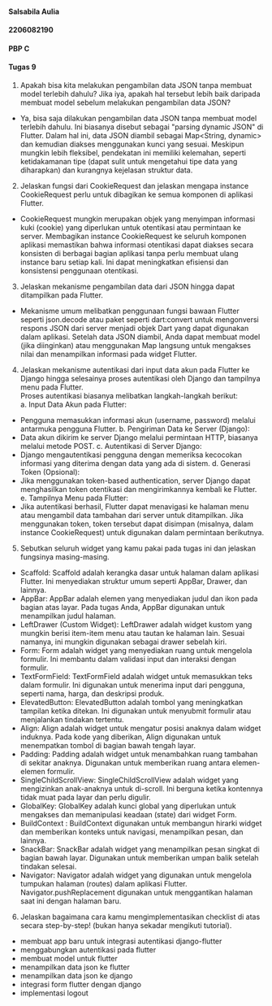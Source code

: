 #### Salsabila Aulia
#### 2206082190
#### PBP C
#### Tugas 9

1. Apakah bisa kita melakukan pengambilan data JSON tanpa membuat model terlebih dahulu? Jika iya, apakah hal tersebut lebih baik daripada membuat model sebelum melakukan pengambilan data JSON?
- Ya, bisa saja dilakukan pengambilan data JSON tanpa membuat model terlebih dahulu. Ini biasanya disebut sebagai "parsing dynamic JSON" di Flutter. Dalam hal ini, data JSON diambil sebagai Map<String, dynamic> dan kemudian diakses menggunakan kunci yang sesuai. Meskipun mungkin lebih fleksibel, pendekatan ini memiliki kelemahan, seperti ketidakamanan tipe (dapat sulit untuk mengetahui tipe data yang diharapkan) dan kurangnya kejelasan struktur data.
2. Jelaskan fungsi dari CookieRequest dan jelaskan mengapa instance CookieRequest perlu untuk dibagikan ke semua komponen di aplikasi Flutter.
- CookieRequest mungkin merupakan objek yang menyimpan informasi kuki (cookie) yang diperlukan untuk otentikasi atau permintaan ke server. Membagikan instance CookieRequest ke seluruh komponen aplikasi memastikan bahwa informasi otentikasi dapat diakses secara konsisten di berbagai bagian aplikasi tanpa perlu membuat ulang instance baru setiap kali. Ini dapat meningkatkan efisiensi dan konsistensi penggunaan otentikasi.
3. Jelaskan mekanisme pengambilan data dari JSON hingga dapat ditampilkan pada Flutter.
- Mekanisme umum melibatkan penggunaan fungsi bawaan Flutter seperti json.decode atau paket seperti dart:convert untuk mengonversi respons JSON dari server menjadi objek Dart yang dapat digunakan dalam aplikasi. Setelah data JSON diambil, Anda dapat membuat model (jika diinginkan) atau menggunakan Map langsung untuk mengakses nilai dan menampilkan informasi pada widget Flutter.
4. Jelaskan mekanisme autentikasi dari input data akun pada Flutter ke Django hingga selesainya proses autentikasi oleh Django dan tampilnya menu pada Flutter.  
Proses autentikasi biasanya melibatkan langkah-langkah berikut:  
a. Input Data Akun pada Flutter:
- Pengguna memasukkan informasi akun (username, password) melalui antarmuka pengguna Flutter.
b. Pengiriman Data ke Server (Django):
- Data akun dikirim ke server Django melalui permintaan HTTP, biasanya melalui metode POST.
c. Autentikasi di Server Django:
- Django mengautentikasi pengguna dengan memeriksa kecocokan informasi yang diterima dengan data yang ada di sistem.
d. Generasi Token (Opsional):
- Jika menggunakan token-based authentication, server Django dapat menghasilkan token otentikasi dan mengirimkannya kembali ke Flutter.
e. Tampilnya Menu pada Flutter:
- Jika autentikasi berhasil, Flutter dapat menavigasi ke halaman menu atau mengambil data tambahan dari server untuk ditampilkan. Jika menggunakan token, token tersebut dapat disimpan (misalnya, dalam instance CookieRequest) untuk digunakan dalam permintaan berikutnya.
5. Sebutkan seluruh widget yang kamu pakai pada tugas ini dan jelaskan fungsinya masing-masing.
- Scaffold: Scaffold adalah kerangka dasar untuk halaman dalam aplikasi Flutter. Ini menyediakan struktur umum seperti AppBar, Drawer, dan lainnya.
- AppBar: AppBar adalah elemen yang menyediakan judul dan ikon pada bagian atas layar. Pada tugas Anda, AppBar digunakan untuk menampilkan judul halaman.
- LeftDrawer (Custom Widget): LeftDrawer adalah widget kustom yang mungkin berisi item-item menu atau tautan ke halaman lain. Sesuai namanya, ini mungkin digunakan sebagai drawer sebelah kiri.
- Form: Form adalah widget yang menyediakan ruang untuk mengelola formulir. Ini membantu dalam validasi input dan interaksi dengan formulir.
- TextFormField: TextFormField adalah widget untuk memasukkan teks dalam formulir. Ini digunakan untuk menerima input dari pengguna, seperti nama, harga, dan deskripsi produk.
- ElevatedButton: ElevatedButton adalah tombol yang meningkatkan tampilan ketika ditekan. Ini digunakan untuk menyubmit formulir atau menjalankan tindakan tertentu.
- Align: Align adalah widget untuk mengatur posisi anaknya dalam widget induknya. Pada kode yang diberikan, Align digunakan untuk menempatkan tombol di bagian bawah tengah layar.
- Padding: Padding adalah widget untuk menambahkan ruang tambahan di sekitar anaknya. Digunakan untuk memberikan ruang antara elemen-elemen formulir.
- SingleChildScrollView: SingleChildScrollView adalah widget yang mengizinkan anak-anaknya untuk di-scroll. Ini berguna ketika kontennya tidak muat pada layar dan perlu digulir.
- GlobalKey<FormState>: GlobalKey<FormState> adalah kunci global yang diperlukan untuk mengakses dan memanipulasi keadaan (state) dari widget Form.
- BuildContext : BuildContext digunakan untuk membangun hirarki widget dan memberikan konteks untuk navigasi, menampilkan pesan, dan lainnya.
- SnackBar: SnackBar adalah widget yang menampilkan pesan singkat di bagian bawah layar. Digunakan untuk memberikan umpan balik setelah tindakan selesai.
- Navigator:  Navigator adalah widget yang digunakan untuk mengelola tumpukan halaman (routes) dalam aplikasi Flutter. Navigator.pushReplacement digunakan untuk menggantikan halaman saat ini dengan halaman baru.  

6. Jelaskan bagaimana cara kamu mengimplementasikan checklist di atas secara step-by-step! (bukan hanya sekadar mengikuti tutorial).
- membuat app baru untuk integrasi autentikasi django-flutter
- menggabungkan autentikasi pada flutter
- membuat model untuk flutter
- menampilkan data json ke flutter
- menampilkan data json ke django
- integrasi form flutter dengan django
- implementasi logout
